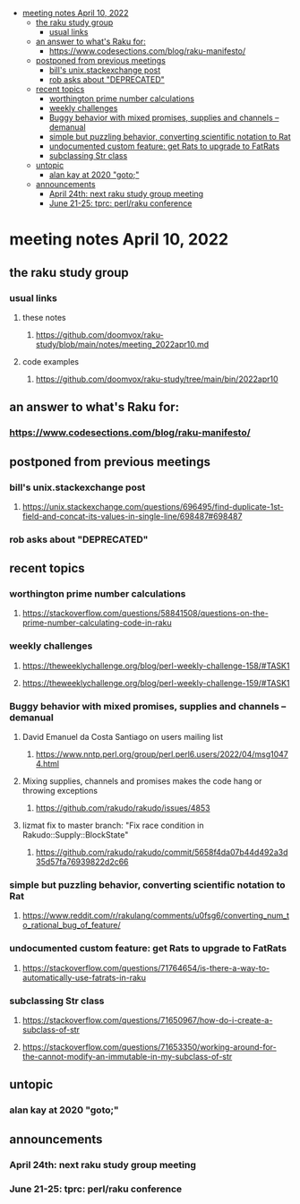 - [meeting notes April 10, 2022](#org04dbbc5)
  - [the raku study group](#orgca4b946)
    - [usual links](#org2ec19e4)
  - [an answer to what's Raku for:](#org4dcff26)
    - [<https://www.codesections.com/blog/raku-manifesto/>](#orgbdded90)
  - [postponed from previous meetings](#orgdd844eb)
    - [bill's unix.stackexchange post](#org5f05d74)
    - [rob asks about "DEPRECATED"](#org13b7bc3)
  - [recent topics](#org51a2794)
    - [worthington prime number calculations](#org9282bd7)
    - [weekly challenges](#orgb099395)
    - [Buggy behavior with mixed promises, supplies and channels &#x2013; demanual](#org962708e)
    - [simple but puzzling behavior, converting scientific notation to Rat](#org9874220)
    - [undocumented custom feature: get Rats to upgrade to FatRats](#org6e3967d)
    - [subclassing Str class](#org29b554e)
  - [untopic](#orgb139414)
    - [alan kay at 2020 "goto;"](#org45e0470)
  - [announcements](#org2029216)
    - [April 24th: next raku study group meeting](#org0762c1c)
    - [June 21-25: tprc: perl/raku conference](#org19810a2)


<a id="org04dbbc5"></a>

# meeting notes April 10, 2022


<a id="orgca4b946"></a>

## the raku study group


<a id="org2ec19e4"></a>

### usual links

1.  these notes

    1.  <https://github.com/doomvox/raku-study/blob/main/notes/meeting_2022apr10.md>

2.  code examples

    1.  <https://github.com/doomvox/raku-study/tree/main/bin/2022apr10>


<a id="org4dcff26"></a>

## an answer to what's Raku for:


<a id="orgbdded90"></a>

### <https://www.codesections.com/blog/raku-manifesto/>


<a id="orgdd844eb"></a>

## postponed from previous meetings


<a id="org5f05d74"></a>

### bill's unix.stackexchange post

1.  <https://unix.stackexchange.com/questions/696495/find-duplicate-1st-field-and-concat-its-values-in-single-line/698487#698487>


<a id="org13b7bc3"></a>

### rob asks about "DEPRECATED"


<a id="org51a2794"></a>

## recent topics


<a id="org9282bd7"></a>

### worthington prime number calculations

1.  <https://stackoverflow.com/questions/58841508/questions-on-the-prime-number-calculating-code-in-raku>


<a id="orgb099395"></a>

### weekly challenges

1.  <https://theweeklychallenge.org/blog/perl-weekly-challenge-158/#TASK1>

2.  <https://theweeklychallenge.org/blog/perl-weekly-challenge-159/#TASK1>


<a id="org962708e"></a>

### Buggy behavior with mixed promises, supplies and channels &#x2013; demanual

1.  David Emanuel da Costa Santiago on users mailing list

    1.  <https://www.nntp.perl.org/group/perl.perl6.users/2022/04/msg10474.html>

2.  Mixing supplies, channels and promises makes the code hang or throwing exceptions

    1.  <https://github.com/rakudo/rakudo/issues/4853>

3.  lizmat fix to master branch: "Fix race condition in Rakudo::Supply::BlockState"

    1.  <https://github.com/rakudo/rakudo/commit/5658f4da07b44d492a3d35d57fa76939822d2c66>


<a id="org9874220"></a>

### simple but puzzling behavior, converting scientific notation to Rat

1.  <https://www.reddit.com/r/rakulang/comments/u0fsg6/converting_num_to_rational_bug_of_feature/>


<a id="org6e3967d"></a>

### undocumented custom feature: get Rats to upgrade to FatRats

1.  <https://stackoverflow.com/questions/71764654/is-there-a-way-to-automatically-use-fatrats-in-raku>


<a id="org29b554e"></a>

### subclassing Str class

1.  <https://stackoverflow.com/questions/71650967/how-do-i-create-a-subclass-of-str>

2.  <https://stackoverflow.com/questions/71653350/working-around-for-the-cannot-modify-an-immutable-in-my-subclass-of-str>


<a id="orgb139414"></a>

## untopic


<a id="org45e0470"></a>

### alan kay at 2020 "goto;"


<a id="org2029216"></a>

## announcements


<a id="org0762c1c"></a>

### April 24th: next raku study group meeting


<a id="org19810a2"></a>

### June 21-25: tprc: perl/raku conference
